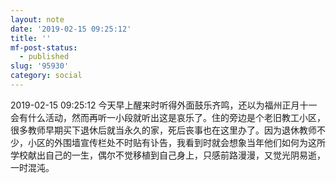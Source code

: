 ```yaml
---
layout: note
date: '2019-02-15 09:25:12'
title: ''
mf-post-status:
  - published
slug: '95930'
category: social
---
```

2019-02-15 09:25:12 今天早上醒来时听得外面鼓乐齐鸣，还以为福州正月十一会有什么活动，然而再听一小段就听出这是哀乐了。住的旁边是个老旧教工小区，很多教师早期买下退休后就当永久的家，死后丧事也在这里办了。因为退休教师不少，小区的外围墙宣传栏处不时贴有讣告，我看到时就会想象当年他们如何为这所学校献出自己的一生，偶尔不觉移植到自己身上，只感前路漫漫，又觉光阴易逝，一时混沌。
